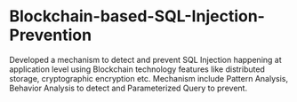 # Blockchain-based-SQL-Injection-Prevention
Developed a mechanism to detect and prevent SQL Injection happening at application level using Blockchain technology features like distributed storage, cryptographic encryption etc. Mechanism include Pattern Analysis, Behavior Analysis to detect and Parameterized Query to prevent.
